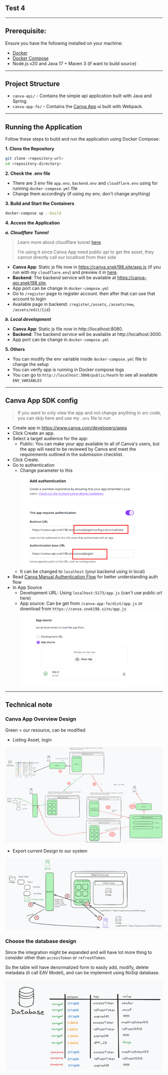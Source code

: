 ## Test 4


****

## Prerequisite:

Ensure you have the following installed on your machine:

- [Docker](https://docs.docker.com/get-docker/)
- [Docker Compose](https://docs.docker.com/compose/install/)
- Node.js v20 and Java 17 + Maven 3 (if want to build source)

****

## Project Structure

- `canva-api/` - Contains the simple api application built with Java and Spring.
- `canva-app-fe/` - Contains the [Canva App](https://www.canva.dev/docs/apps/) ui built with Webpack.
****

## Running the Application

Follow these steps to build and run the application using Docker Compose:

**1. Clone the Repository**

   ```bash
   git clone <repository-url>
   cd <repository-directory>
   ```

**2. Check the .env file**

- There are 3 env file `app.env`, `backend.env` and `cloudflare.env` using for running `docker-compose.yml` file
- Change them accordingly (if using my env, don't change anything)

**3. Build and Start the Containers**

   ```bash
   docker-compose up --build
   ```

**4. Access the Application**

***a. Cloudflare Tunnel***
>  Learn more about cloudflare tunnel [here](https://developers.cloudflare.com/cloudflare-one/connections/connect-networks/get-started/create-remote-tunnel/).
> 
> I'm using it since Canva App need public api to get the asset, they cannot directly call our localhost from their side

* **Canva App**: Static js file now in https://canva.snek198.site/app.js (if you run with my `cloudflare.env`) and preview it in [here](https://www.canva.com/login/?redirect=%2Fdesign%3Fcreate%26type%3DTAD4MGQOKh8%26ui%3DeyJFIjp7IkE_IjoiTiIsIlMiOiJBQUdNbGR1dFY0byIsIlQiOjF9fQ).
* **Backend**: The backend service will be available at https://canva-api.snek198.site.
* App port can be change in `docker-compose.yml`
* Go to `/register` page to register account. then after that can use that account to login
* Available page in backend: `/register`,`/assets`, `/assets/new`, `/assets/edit/{id}` 

***b. Local development***
* **Canva App**: Static js file now in http://localhost:8080.
* **Backend**: The backend service will be available at http://localhost:3000.
* App port can be change in `docker-compose.yml`

**5. Others**

* You can modify the env variable inside `docker-compose.yml` file to change the setup
* You can verify app is running in Docker compose logs
* You can go to `http://localhost:3000/public/heath` to see all available `ENV_VARIABLES`

******

## Canva App SDK config
> If you want to only view the app and not change anything in src code, you can skip here and use my `.env` file to run


- Create app in https://www.canva.com/developers/apps 
- Click Create an app.
- Select a target audience for the app:
  - Public: You can make your app available to all 
  of Canva's users, but the app will need to be reviewed by Canva and meet the requirements outlined in the submission checklist.
- Click Create.
- Go to authentication
  - Change parameter to this
  ![img.png](images/app-config.png)
  - It can be changed to `localhost` (your backend using in local)
- Read [Canva Manual Authentication Flow](https://www.canva.dev/docs/apps/authenticating-users/manual/) for better understanding auth flow
- In App Source
  - Development URL: Using `localhost:5173/app.js` (can't use public url here)
  - App source: Can be get from `/canva-app-fe/dist/app.js` or download from `https://canva.snek198.site/app.js`
  ![img.png](images/app-src-cfg.png)

------
## Technical note
### Canva App Overview Design

Green = our resource, can be modified

- Listing Asset, login

![img.png](images/img.png)

- Export current Design to our system

![img.png](images/export.png)

### Choose the database design

Since the integration might be expanded and will have lot more thing to consider other than `accessToken`
or `refreshToken`.

So the table will have denormalized form to easily add, modify, delete metadata (it call EAV Model), and can be implement using NoSql database.

![img.png](images/schema.png)

